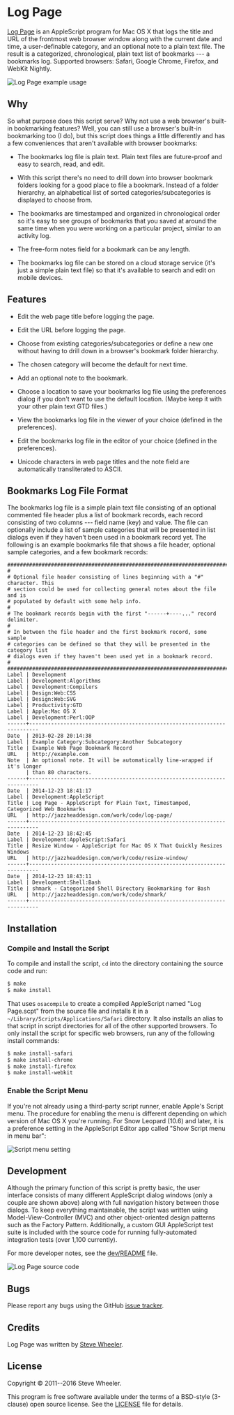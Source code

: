 Log Page
========

[Log Page][website] is an AppleScript program for Mac OS X that logs the title
and URL of the frontmost web browser window along with the current date and
time, a user-definable category, and an optional note to a plain text file. The
result is a categorized, chronological, plain text list of bookmarks --- a
bookmarks log. Supported browsers: Safari, Google Chrome, Firefox, and WebKit
Nightly.

  ![Log Page example usage](doc/img/log-page.png "Screen shot of Log Page example usage")

Why
---

So what purpose does this script serve? Why not use a web browser's built-in
bookmarking features? Well, you can still use a browser's built-in bookmarking
too (I do), but this script does things a little differently and has a few
conveniences that aren't available with browser bookmarks:

* The bookmarks log file is plain text. Plain text files are future-proof and
  easy to search, read, and edit.

* With this script there's no need to drill down into browser bookmark
  folders looking for a good place to file a bookmark. Instead of a folder
  hierarchy, an alphabetical list of sorted categories/subcategories is
  displayed to choose from.

* The bookmarks are timestamped and organized in chronological order so it's
  easy to see groups of bookmarks that you saved at around the same time when
  you were working on a particular project, similar to an activity log.

* The free-form notes field for a bookmark can be any length.

* The bookmarks log file can be stored on a cloud storage service (it's just a
  simple plain text file) so that it's available to search and edit on mobile
  devices.


Features
--------

* Edit the web page title before logging the page.

* Edit the URL before logging the page.

* Choose from existing categories/subcategories or define a new one without
  having to drill down in a browser's bookmark folder hierarchy.

* The chosen category will become the default for next time.

* Add an optional note to the bookmark.

* Choose a location to save your bookmarks log file using the preferences
  dialog if you don't want to use the default location. (Maybe keep it with
  your other plain text GTD files.)

* View the bookmarks log file in the viewer of your choice (defined in the
  preferences).

* Edit the bookmarks log file in the editor of your choice (defined in the
  preferences).

* Unicode characters in web page titles and the note field are automatically
  transliterated to ASCII.


Bookmarks Log File Format
-------------------------

The bookmarks log file is a simple plain text file consisting of an optional
commented file header plus a list of bookmark records, each record consisting
of two columns --- field name (key) and value. The file can optionally include
a list of sample categories that will be presented in list dialogs even if they
haven't been used in a bookmark record yet. The following is an example
bookmarks file that shows a file header, optional sample categories, and a few
bookmark records:

```
################################################################################
#
# Optional file header consisting of lines beginning with a "#" character. This
# section could be used for collecting general notes about the file and is
# populated by default with some help info.
#
# The bookmark records begin with the first "------+----..." record delimiter.
#
# In between the file header and the first bookmark record, some sample
# categories can be defined so that they will be presented in the category list
# dialogs even if they haven't been used yet in a bookmark record.
#
################################################################################
Label | Development
Label | Development:Algorithms
Label | Development:Compilers
Label | Design:Web:CSS
Label | Design:Web:SVG
Label | Productivity:GTD
Label | Apple:Mac OS X
Label | Development:Perl:OOP
------+-------------------------------------------------------------------------
Date  | 2013-02-28 20:14:38
Label | Example Category:Subcategory:Another Subcategory
Title | Example Web Page Bookmark Record
URL   | http://example.com
Note  | An optional note. It will be automatically line-wrapped if it's longer
      | than 80 characters.
------+-------------------------------------------------------------------------
Date  | 2014-12-23 18:41:17
Label | Development:AppleScript
Title | Log Page - AppleScript for Plain Text, Timestamped, Categorized Web Bookmarks
URL   | http://jazzheaddesign.com/work/code/log-page/
------+-------------------------------------------------------------------------
Date  | 2014-12-23 18:42:45
Label | Development:AppleScript:Safari
Title | Resize Window - AppleScript for Mac OS X That Quickly Resizes Windows
URL   | http://jazzheaddesign.com/work/code/resize-window/
------+-------------------------------------------------------------------------
Date  | 2014-12-23 18:43:11
Label | Development:Shell:Bash
Title | shmark - Categorized Shell Directory Bookmarking for Bash
URL   | http://jazzheaddesign.com/work/code/shmark/
------+-------------------------------------------------------------------------
```


Installation
------------

### Compile and Install the Script

To compile and install the script, `cd` into the directory containing the
source code and run:

```bash
$ make
$ make install
```

That uses `osacompile` to create a compiled AppleScript named "Log Page.scpt"
from the source file and installs it in a
`~/Library/Scripts/Applications/Safari` directory. It also installs an alias to
that script in script directories for all of the other supported browsers. To
only install the script for specific web browsers, run any of the following
install commands:

```bash
$ make install-safari
$ make install-chrome
$ make install-firefox
$ make install-webkit
```

### Enable the Script Menu

If you're not already using a third-party script runner, enable Apple's Script
menu. The procedure for enabling the menu is different depending on which
version of Mac OS X you're running. For Snow Leopard (10.6) and later, it is a
preference setting in the AppleScript Editor app called "Show Script menu in
menu bar":

  ![Script menu setting](doc/img/common/scriptmenu-s.png "Screen shot of Script menu setting")


Development
-----------

Although the primary function of this script is pretty basic, the user
interface consists of many different AppleScript dialog windows (only a couple
are shown above) along with full navigation history between those dialogs. To
keep everything maintainable, the script was written using
Model-View-Controller (MVC) and other object-oriented design patterns such as
the Factory Pattern. Additionally, a custom GUI AppleScript test suite is
included with the source code for running fully-automated integration tests
(over 1,100 currently).

For more developer notes, see the [dev/README] file.

  ![Log Page source code](doc/img/log-page-dev.png "Screen shot of Log Page source code and test results")

Bugs
----

Please report any bugs using the GitHub [issue tracker].


Credits
-------

Log Page was written by [Steve Wheeler](http://swheeler.com/).


License
-------

Copyright &copy; 2011--2016 Steve Wheeler.

This program is free software available under the terms of a BSD-style
(3-clause) open source license. See the [LICENSE] file for details.


  [website]: http://jazzheaddesign.com/work/code/log-page/
  [issue tracker]: https://github.com/jazzhead/log-page/issues
  [LICENSE]: LICENSE
  [dev/README]: dev/README.md
